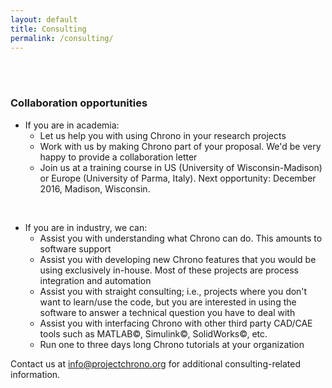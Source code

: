 ```yaml
---
layout: default
title: Consulting
permalink: /consulting/
---
```


<br>
<br>

### Collaboration opportunities
   

- If you are in academia:
  - Let us help you with using Chrono in your research projects
  - Work with us by making Chrono part of your proposal. We'd be very happy to provide a collaboration letter
  - Join us at a training course in US (University of Wisconsin-Madison) or Europe (University of Parma, Italy). Next opportunity: December 2016, Madison, Wisconsin.
  
<br>
  
- If you are in industry, we can:
  - Assist you with understanding what Chrono can do. This amounts to software support
  - Assist you with developing new Chrono features that you would be using exclusively in-house. Most of these projects are process integration and automation
  - Assist you with straight consulting; i.e., projects where you don't want to learn/use the code, but you are interested in using the software to answer a technical question you have to deal with
  - Assist you with interfacing Chrono with other third party CAD/CAE tools such as MATLAB&copy;, Simulink&copy;, SolidWorks&copy;, etc.
  - Run one to three days long Chrono tutorials at your organization
  
  
  
Contact us at <info@projectchrono.org> for additional consulting-related information.
